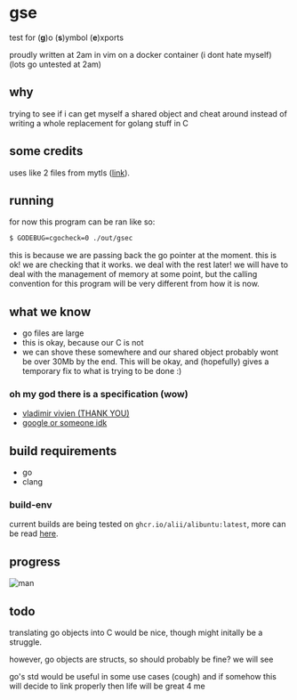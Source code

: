 # gse
test for (**g**)o (**s**)ymbol (**e**)xports

proudly written at 2am in vim on a docker container (i dont hate myself) (lots go untested at 2am)

## why
trying to see if i can get myself a shared object and cheat around instead of writing a whole
replacement for golang stuff in C

## some credits
uses like 2 files from mytls ([link](https://github.com/zedd3v/mytls/)).

## running
for now this program can be ran like so:

```bash
$ GODEBUG=cgocheck=0 ./out/gsec
```

this is because we are passing back the go pointer at the moment.
this is ok! we are checking that it works. we deal with the rest later!
we will have to deal with the management of memory at some point, but the
calling convention for this program will be very different from how it is now.

## what we know
* go files are large
* this is okay, because our C is not
* we can shove these somewhere and our shared object probably wont be over 30Mb by the end. This will be okay, and (hopefully) gives a temporary fix to what is trying to be done :)

### oh my god there is a specification (wow)
* [vladimir vivien (THANK YOU)](https://github.com/vladimirvivien/go-cshared-examples)
* [google or someone idk](https://docs.google.com/document/d/1nr-TQHw_er6GOQRsF6T43GGhFDelrAP0NqSS_00RgZQ/edit?pli=1)

## build requirements
* go
* clang

### build-env
current builds are being tested on `ghcr.io/alii/alibuntu:latest`, more can be read [here](https://github.com/alii/alibuntu).

## progress
![man](https://cdn.discordapp.com/attachments/827656773296193597/866203029552365588/unknown.png)

## todo
translating go objects into C would be nice, though might initally be a struggle.

however, go objects are structs, so should probably be fine? we will see

go's std would be useful in some use cases (cough) and if somehow this will decide
to link properly then life will be great 4 me
